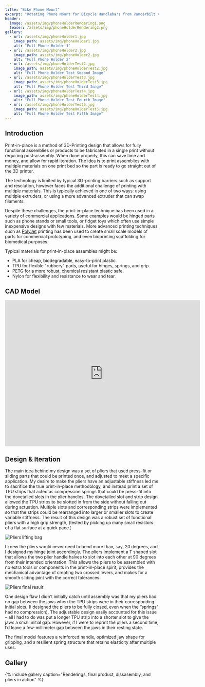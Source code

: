 ```yaml
---
title: "Bike Phone Mount"
excerpt: "Rotating Phone Mount for Bicycle Handlebars from Vanderbilt Additive and Polymer-based Manufacturing Class (CHBE 4200)"
header:
  image: /assets/img/phoneHolderRendering1.png
  teaser: /assets/img/phoneHolderRendering2.png
gallery:
  - url: /assets/img/phoneHolder1.jpg
    image_path: assets/img/phoneHolder1.jpg
    alt: "Full Phone Holder 1"
  - url: /assets/img/phoneHolder2.jpg
    image_path: assets/img/phoneHolder2.jpg
    alt: "Full Phone Holder 2"
  - url: /assets/img/phoneHolderTest2.jpg
    image_path: assets/img/phoneHolderTest2.jpg
    alt: "Full Phone Holder Test Second Image"
  - url: /assets/img/phoneHolderTest3.jpg
    image_path: assets/img/phoneHolderTest3.jpg
    alt: "Full Phone Holder Test Third Image"
  - url: /assets/img/phoneHolderTest4.jpg
    image_path: assets/img/phoneHolderTest4.jpg
    alt: "Full Phone Holder Test Fourth Image"
  - url: /assets/img/phoneHolderTest5.jpg
    image_path: assets/img/phoneHolderTest5.jpg
    alt: "Full Phone Holder Test Fifth Image"
---
```


## Introduction
Print-in-place is a method of 3D-Printing design that allows for fully functional assemblies or products to be fabricated in a single print without requiring post-assembly. When done properly, this can save time and money, and allow for rapid iteration. The idea is to print assemblies with multiple materials on one print bed so the part is ready to go straight out of the 3D printer. 

The technology is limited by typical 3D-printing barriers such as support and resolution, however faces the additional challenge of printing with multiple materials. This is typically achieved in one of two ways: using multiple extruders, or using a more advanced extruder that can swap filaments. 

Despite these challenges, the print-in-place technique has been used in a variety of commercial applications. Some examples would be hinged parts such as phone stands or small tools, or fidget toys which often use simple inexpensive designs with few materials. More advanced printing techniques such as [PolyJet](https://www.stratasys.com/en/industries-and-applications/3d-printing-applications/rapid-prototyping/) printing has been used to create small scale models of parts for commercial prototyping, and even bioprinting scaffolding for biomedical purposes.

Typical materials for print-in-place assembles might be:
- PLA for cheap, biodegradable, easy-to-print plastic.
- TPU for flexible "rubbery" parts, useful for hinges, springs, and grip.
- PETG for a more robust, chemical resistant plastic safe.
- Nylon for flexibility and resistance to wear and tear.


## CAD Model
<iframe src="https://vanderbilt643.autodesk360.com/shares/public/SH286ddQT78850c0d8a413b34a84c0f1fcba?mode=embed" width="640" height="480" allowfullscreen="true" webkitallowfullscreen="true" mozallowfullscreen="true"  frameborder="0"></iframe>

## Design & Iteration
The main idea behind my design was a set of pliers that used press-fit or sliding parts that could be printed once, and adjusted to meet a specific application. My desire to make the pliers have an adjustable stiffness led me to sacrifice the true print-in-place methodology, and instead print a set of TPU strips that acted as compression springs that could be press-fit into the dovetailed slots in the plier handles. 
The dovetailed slot and strip design allowed the TPU strips to be slotted in from the side without falling out during actuation. Multiple slots and corresponding strips were implemented so that the strips could be rearranged into larger or smaller slots to create variable stiffness.
The result of this design was a robust set of functional pliers with a high grip strength, (tested by picking up many small resistors of a flat surface at a quick pace.)

![Pliers lifting bag](/miltoneh.github.io/assets/img/pliers4.jpg)


I knew the pliers would never need to bend more than, say, 20 degrees, and I designed my hinge joint accordingly. The pliers implement a T shaped slot that allows the two plier handle halves to slot into each other at 90 degrees from their intended orientation. This allows the pliers to be assembled with no extra tools or components in the print-in-place spirit, provides the mechanical advantage of creating two crossed levers, and makes for a smooth sliding joint with the correct tolerances. 

![Pliers final result](/miltoneh.github.io/assets/img/pliers5.jpg)

One design flaw I didn’t initially catch until assembly was that my pliers had no gap between the jaws when the TPU strips were in their corresponding initial slots. (I designed the pliers to be fully closed, even when the “springs” had no compression). The adjustable design easily accounted for this issue – all I had to do was put a longer TPU strip into a shorter slot to give the jaws a small initial gap. However, if I were to reprint the pliers a second time, I’d leave a few-millimeter gap between the jaws in their resting state.


The final model features a reinforced handle, optimized jaw shape for gripping, and a resilient spring structure that retains elasticity after multiple uses.



## Gallery
{% include gallery caption="Renderings, final product, dissasembly, and pliers in action" %}

